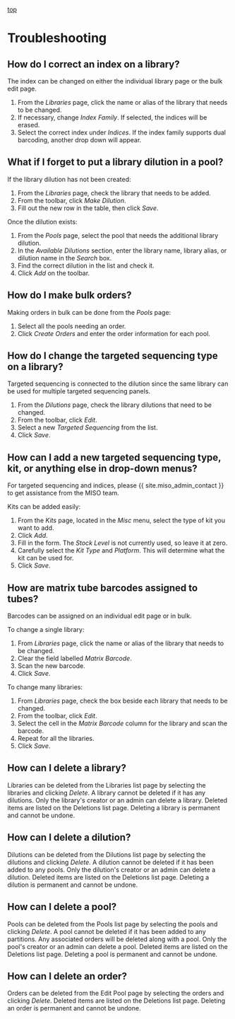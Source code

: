 <a name="libraries-trouble" href="#" id="toplink">top</a>

# Troubleshooting

## How do I correct an index on a library?
The index can be changed on either the individual library page or the bulk edit page.

1. From the _Libraries_ page, click the name or alias of the library that needs to be changed.
1. If necessary, change _Index Family_. If selected, the indices will be erased.
1. Select the correct index under _Indices_. If the index family supports dual barcoding, another drop down will appear.


## What if I forget to put a library dilution in a pool?
If the library dilution has not been created:

1. From the _Libraries_ page, check the library that needs to be added.
1. From the toolbar, click _Make Dilution_.
1. Fill out the new row in the table, then click _Save_.

Once the dilution exists:

1. From the _Pools_ page, select the pool that needs the additional library dilution.
1. In the _Available Dilutions_ section, enter the library name, library alias, or dilution name in the _Search_ box.
1. Find the correct dilution in the list and check it.
1. Click _Add_ on the toolbar.

## How do I make bulk orders?
Making orders in bulk can be done from the _Pools_ page:

1. Select all the pools needing an order.
1. Click _Create Orders_ and enter the order information for each pool.

## How do I change the targeted sequencing type on a library?
Targeted sequencing is connected to the dilution since the same library can be used for multiple targeted sequencing panels.

1. From the _Dilutions_ page, check the library dilutions that need to be changed.
1. From the toolbar, click _Edit_.
1. Select a new _Targeted Sequencing_ from the list.
1. Click _Save_.

## How can I add a new targeted sequencing type, kit, or anything else in drop-down menus?
For targeted sequencing and indices, please {{ site.miso_admin_contact }} to get assistance from the MISO team.

Kits can be added easily:

1. From the _Kits_ page, located in the _Misc_ menu, select the type of kit you want to add.
1. Click _Add_.
1. Fill in the form. The _Stock Level_ is not currently used, so leave it at zero.
1. Carefully select the _Kit Type_ and _Platform_. This will determine what the kit can be used for.
1. Click _Save_.

## How are matrix tube barcodes assigned to tubes?
Barcodes can be assigned on an individual edit page or in bulk.

To change a single library:

1. From _Libraries_ page, click the name or alias of the library that needs to be changed.
1. Clear the field labelled _Matrix Barcode_.
1. Scan the new barcode.
1. Click _Save_.

To change many libraries:

1. From _Libraries_ page, check the box beside each library that needs to be changed.
1. From the toolbar, click _Edit_.
1. Select the cell in the _Matrix Barcode_ column for the library and scan the barcode.
1. Repeat for all the libraries.
1. Click _Save_.

## How can I delete a library?
Libraries can be deleted from the Libraries list page by selecting the libraries and clicking _Delete_. A
library cannot be deleted if it has any dilutions. Only the library's creator or an admin can delete a library.
Deleted items are listed on the Deletions list page. Deleting a library is permanent and cannot be undone.

## How can I delete a dilution?
Dilutions can be deleted from the Dilutions list page by selecting the dilutions and clicking _Delete_. A
dilution cannot be deleted if it has been added to any pools. Only the dilution's creator or an admin can
delete a dilution. Deleted items are listed on the Deletions list page. Deleting a dilution is permanent
and cannot be undone.

## How can I delete a pool?
Pools can be deleted from the Pools list page by selecting the pools and clicking _Delete_. A pool cannot
be deleted if it has been added to any partitions. Any associated orders will be deleted along with a pool.
Only the pool's creator or an admin can delete a pool. Deleted items are listed on the Deletions list page.
Deleting a pool is permanent and cannot be undone.

## How can I delete an order?
Orders can be deleted from the Edit Pool page by selecting the orders and clicking _Delete_. Deleted items
are listed on the Deletions list page.  Deleting an order is permanent and cannot be undone.

